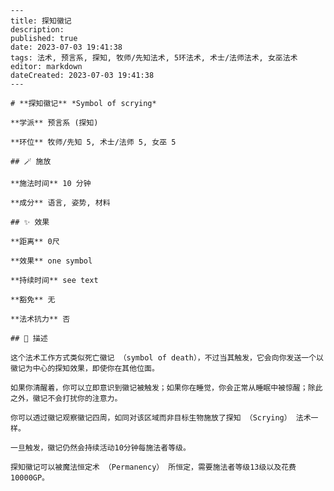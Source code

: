 
    ---
    title: 探知徽记
    description: 
    published: true
    date: 2023-07-03 19:41:38
    tags: 法术, 预言系, 探知, 牧师/先知法术, 5环法术, 术士/法师法术, 女巫法术
    editor: markdown
    dateCreated: 2023-07-03 19:41:38
    ---

    # **探知徽记** *Symbol of scrying*

    **学派** 预言系 (探知) 

    **环位** 牧师/先知 5, 术士/法师 5, 女巫 5

    ## 🪄 施放

    **施法时间** 10 分钟

    **成分** 语言, 姿势, 材料

    ## ✨ 效果  

    **距离** 0尺 

    **效果** one symbol 

    **持续时间** see text 

    **豁免** 无

    **法术抗力** 否

    ## 📖 描述

    这个法术工作方式类似死亡徽记 （symbol of death），不过当其触发，它会向你发送一个以徽记为中心的探知效果，即使你在其他位面。

    如果你清醒着，你可以立即意识到徽记被触发；如果你在睡觉，你会正常从睡眠中被惊醒；除此之外，徽记不会打扰你的注意力。

    你可以透过徽记观察徽记四周，如同对该区域而非目标生物施放了探知 （Scrying） 法术一样。

    一旦触发，徽记仍然会持续活动10分钟每施法者等级。

    探知徽记可以被魔法恒定术 （Permanency） 所恒定，需要施法者等级13级以及花费10000GP。
    